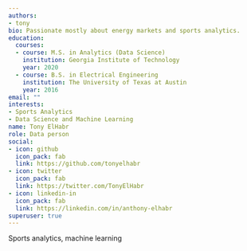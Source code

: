 ```yaml
---
authors:
- tony
bio: Passionate mostly about energy markets and sports analytics.
education:
  courses:
  - course: M.S. in Analytics (Data Science)
    institution: Georgia Institute of Technology
    year: 2020
  - course: B.S. in Electrical Engineering
    institution: The University of Texas at Austin
    year: 2016
email: ""
interests:
- Sports Analytics
- Data Science and Machine Learning
name: Tony ElHabr
role: Data person
social:
- icon: github
  icon_pack: fab
  link: https://github.com/tonyelhabr
- icon: twitter
  icon_pack: fab
  link: https://twitter.com/TonyElHabr
- icon: linkedin-in
  icon_pack: fab
  link: https://linkedin.com/in/anthony-elhabr
superuser: true
---
```


Sports analytics, machine learning
